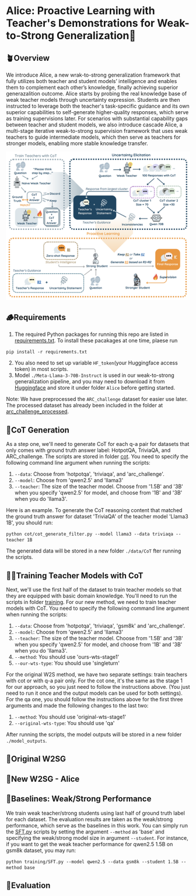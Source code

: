 # Alice: Proactive Learning with Teacher's Demonstrations for Weak-to-Strong Generalization🐇

## 🪴Overview
We introduce Alice, a new wrak-to-strong generalization framework that fully utilizes both teacher and student models’ intelligence and enables them to complement each other’s knowledge, finally achieving superior generazalition outcome. Alice starts by probing the real knowledge base of weak teacher models through uncertainty expression. Students are then instructed to leverage both the teacher's task-specific guidance and its own superior capabilities to self-generate higher-quality responses, which serve as training supervisions later. For scenarios with substantial capability gaps between teacher and student models, we also introduce cascade Alice, a multi-stage iterative weak-to-strong supervision framework that uses weak teachers to guide intermediate models, which then serve as teachers for stronger models, enabling more stable knowledge transfer.


![Alice](./Alice.png)
## 🪵Requirements
1. The required Python packages for running this repo are listed in [requirements.txt](./requirements.txt). To install these pacakages at one time, plaese run
```shell
pip install -r requirements.txt
```

2. You also need to set up variable `HF_token`(your Huggingface access token) in most scripts.
3. Model `./Meta-Llama-3-70B-Instruct` is used in our weak-to-strong generalization pipeline, and you may need to download it from [Huggingface](https://huggingface.co/meta-llama/Meta-Llama-3-70B) and store it under folder `Alice` before getting started.
   
Note: We have preprocessed the `ARC_challenge` dataset for easier use later. The processed dataset has already been included in the folder at [arc_challenge_processed](.arc_challenge_processed).


## 🐾CoT Generation
As a step one, we'll need to generate CoT for each q-a pair for datasets that only comes with ground truth answer label: HotpotQA, TriviaQA, and ARC_challenge. The scripts are stored in folder [cot](./cot_generate_filter). You need to specify the following command line argument when running the scripts: 
1) `--data`: Choose from 'hotpotqa', 'triviaqa', and 'arc_challenge'.
2) `--model`: Choose from 'qwen2.5' and 'llama3'
3) `--teacher`: The size of the teacher model. Choose from '1.5B' and '3B' when you specify 'qwen2.5' for model, and choose from '1B' and '3B' when you do 'llama3'.

Here is an example. To generate the CoT reasoning content that matched the ground truth answer for dataset 'TriviaQA' of the teacher model 'Llama3 1B', you should run:
```shell
python cot/cot_generate_filter.py --model llama3 --data triviaqa --teacher 1B
```
The generated data will be stored in a new folder `./data/CoT` fter running the scripts. 


## 🧚🏻Training Teacher Models with CoT
Next, we'll use the first half of the dataset to train teacher models so that they are equipped with basic domain knowledge. You'll need to run the scripts in folder [training](./training/SFT.py). 
For our new method, we need to train teacher models with CoT. You need to specify the following command line argument when running the scripts: 
1) `--data`: Choose from 'hotpotqa', 'triviaqa', 'gsm8k' and 'arc_challenge'.
2) `--model`: Choose from 'qwen2.5' and 'llama3'
3) `--teacher`: The size of the teacher model. Choose from '1.5B' and '3B' when you specify 'qwen2.5' for model, and choose from '1B' and '3B' when you do 'llama3'.
4) `--method`: You should use 'ours-wts-stage1'
5) `--our-wts-type`: You should use 'singleturn'

For the original W2S method, we have two separate settings: train teachers with cot or with q-a pair only. For the cot one, it's the same as the stage 1 for our approach, so you just need to follow the instructions above. (You just need to run it once and the output models can be used for both settings). For the qa one, you should follow the instructions above for the first three arguments and made the following changes to the last two:
1) `--method`: You should use 'original-wts-stage1'
2) `--original-wts-type`: You should use 'qa'

After running the scripts, the model outputs will be stored in a new folder `./model_outputs`.

## 🪺Original W2SG

## 🍄New W2SG - Alice

## 🍃Baselines: Weak/Strong Performance
We train weak teacher/strong students using last half of ground truth label for each dataset. The evaluation results are taken as the weak/strong performance, which serve as the baselines in this work. You can simply run the [SFT.py](./training/SFT.py) scripts by setting the argument `--method` as 'base' and specifying the weak/strong model size in argument `--student`. For instance, if you want to get the weak teacher performance for qwen2.5 1.5B on gsm8k dataset, you may run:
```shell
python training/SFT.py --model qwen2.5 --data gsm8k --student 1.5B --method base
```

## 🐚Evaluation





